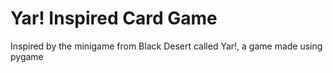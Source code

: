# Yar! Inspired Card Game
 Inspired by the minigame from Black Desert called Yar!, a game made using pygame
